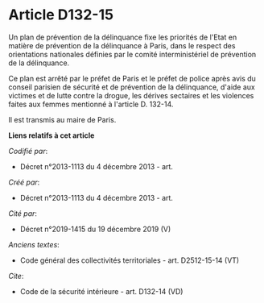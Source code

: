 # Article D132-15

Un plan de prévention de la délinquance fixe les priorités de l'Etat en matière de prévention de la délinquance à Paris, dans
le respect des orientations nationales définies par le comité interministériel de prévention de la délinquance. 

Ce plan est arrêté par le préfet de Paris et le préfet de police après avis du conseil parisien de sécurité et de prévention
de la délinquance, d'aide aux victimes et de lutte contre la drogue, les dérives sectaires et les violences faites aux femmes
mentionné à l'article D. 132-14. 

Il est transmis au maire de Paris.

**Liens relatifs à cet article**

_Codifié par_:

  - Décret n°2013-1113 du 4 décembre 2013 - art.

_Créé par_:

  - Décret n°2013-1113 du 4 décembre 2013 - art.

_Cité par_:

  - Décret n°2019-1415 du 19 décembre 2019 (V)

_Anciens textes_:

  - Code général des collectivités territoriales - art. D2512-15-14 (VT)

_Cite_:

  - Code de la sécurité intérieure - art. D132-14 (VD)
